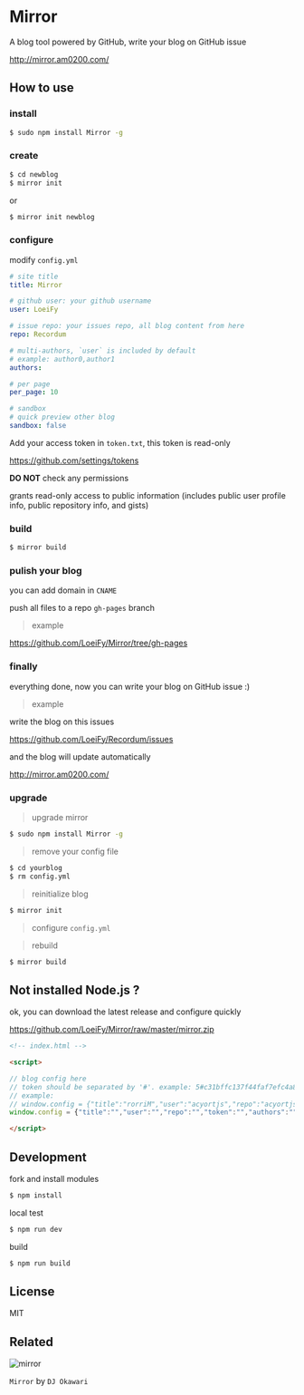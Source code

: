 # Mirror

A blog tool powered by GitHub, write your blog on GitHub issue

http://mirror.am0200.com/

## How to use

### install

```bash
$ sudo npm install Mirror -g
```

### create

```bash
$ cd newblog
$ mirror init
```

or

```bash
$ mirror init newblog
```

### configure

modify `config.yml`

```yml
# site title
title: Mirror

# github user: your github username
user: LoeiFy

# issue repo: your issues repo, all blog content from here
repo: Recordum

# multi-authors, `user` is included by default
# example: author0,author1
authors:

# per page
per_page: 10

# sandbox
# quick preview other blog
sandbox: false
```

Add your access token in `token.txt`, this token is read-only

https://github.com/settings/tokens

**DO NOT** check any permissions

grants read-only access to public information (includes public user profile info, public repository info, and gists)

### build

```bash
$ mirror build
```

### pulish your blog

you can add domain in `CNAME`

push all files to a repo `gh-pages` branch

> example

https://github.com/LoeiFy/Mirror/tree/gh-pages

### finally

everything done, now you can write your blog on GitHub issue :)

> example

write the blog on this issues

https://github.com/LoeiFy/Recordum/issues

and the blog will update automatically

http://mirror.am0200.com/

### upgrade

> upgrade mirror

```bash
$ sudo npm install Mirror -g
```

> remove your config file

```bash
$ cd yourblog
$ rm config.yml
```

> reinitialize blog

```bash
$ mirror init
```

> configure `config.yml`

> rebuild

```bash
$ mirror build
```

## Not installed Node.js ?

ok, you can download the latest release and configure quickly

https://github.com/LoeiFy/Mirror/raw/master/mirror.zip

```html
<!-- index.html -->

<script>

// blog config here
// token should be separated by '#'. example: 5#c31bffc137f44faf7efc4a84da827g7ca2cfeaa
// example:
// window.config = {"title":"rorriM","user":"acyortjs","repo":"acyortjs.github.io","token":"5#c31bffc137f44faf7efc4a84da827g7ca2cfeaa","authors":"LoeiFy,User0","per_page":1,"sandbox":false}
window.config = {"title":"","user":"","repo":"","token":"","authors":"","per_page":"", "sandbox":false}

</script>
```

## Development

fork and install modules

```bash
$ npm install
```

local test

```bash
$ npm run dev
```

build

```bash
$ npm run build
```

## License

MIT

## Related

![mirror](https://cloud.githubusercontent.com/assets/2193211/12321915/c66d8b12-baeb-11e5-9612-b188f5272e3b.jpg)

`Mirror` by `DJ Okawari`
